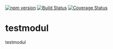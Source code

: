 [![npm version](https://badge.fury.io/js/testmodul.svg)](http://badge.fury.io/js/testmodul) [![Build Status](https://travis-ci.org/tobkle/testmodul.svg?branch=master)](https://travis-ci.org/tobkle/testmodul) [![Coverage Status](https://coveralls.io/repos/github/tobkle/testmodul/badge.svg?branch=master)](https://coveralls.io/github/tobkle/testmodul?branch=master)

# testmodul
testmodul
